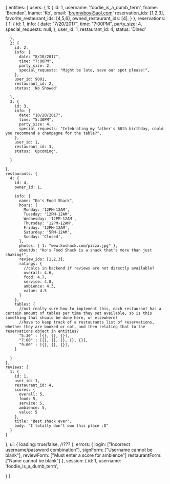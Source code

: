 {
  entities: {
    users: {
      1: {
        id: 1,
        username: 'foodie_is_a_dumb_term',
        fname: 'Brendan',
        lname: 'Ko',
        email: 'brennyboy@aol.com'
        reservation_ids: [1,2,3],
        favorite_restaurant_ids: [4,5,6],
        owned_restaurant_ids: [4],
      }
    },
    reservations: {
      1: {
        id: 1,
        info: {
          date: "7/20/2017",
          time: "7:00PM",
          party_size: 4,
          special_requests: null,
        },
        user_id: 1,
        restaurant_id: 4,
        status: 'Dined'

      },
      2: {
        id: 2,
        info: {
          date: "8/10/2017",
          time: "7:00PM",
          party_size: 2,
          special_requests: "Might be late, save our spot please!",
        },
        user_id: 9001,
        restaurant_id: 2,
        status: 'No Showed'

      },
      3: {
        id: 3,
        info: {
          date: "10/20/2017",
          time: "5:30PM",
          party_size: 4,
          special_requests: "Celebrating my father's 60th birthday, could you recommend a champagne for the table?",
        },
        user_id: 1,
        restaurant_id: 3,
        status: 'Upcoming',

      }

    },
    restaurants: {
      4: {
        id: 4,
        owner_id: 1,

        info: {
          name: "Ko's Food Shack",
          hours: {
            Monday: '12PM-12AM',
            Tuesday: '12PM-12AM',
            Wednesday: '12PM-12AM',
            Thursday: '12PM-12AM',
            Friday: '12PM-12AM',
            Saturday: '5PM-12AM',
            Sunday: 'Closed',
          },
          photos: { 1: "www.koshack.com/pizza.jpg" },
          aboutUs: "Ko's Food Shack is a shack that's more than just shaking!",
          review_ids: [1,2,3],
          ratings: {
            //calcs in backend if reviews are not directly available?
            overall: 4.6,
            food: 4.7,
            service: 4.8,
            ambience: 4.3,
            value: 4.5
          }
        },
        tables: {
          //not really sure how to implement this, each restaurant has a certain amount of tables per time they set available, so is this something that should be done here, or elsewhere?
          //have to keep track of a restaurants list of reservations, whether they are booked or not, and then relating that to the reservations object in entities?
          "5:30" : [{}, {}, {}],
          "7:00" : [{}, {}, {}, {}, {}],
          "9:00" : [{}, {}, {}],
        }

      }
    },
    reviews: {
      1: {
        id: 1,
        user_id: 1,
        restaurant_id: 4,
        scores: {
          overall: 5,
          food: 5,
          service: 5,
          ambience: 5,
          value: 5
        },
        title: "Best shack ever",
        body: "I totally don't own this place :D"
      }
    }

  },
  ui: {
    loading: true/false,
    //???
  },
  errors: {
    login: ["Incorrect username/password combination"],
    signForm: ["Username cannot be blank"],
    reviewForm: ["Must enter a score for ambience"]
    restaurantForm: ["Name cannot be blank"]
  },
  session: {
    id: 1,
    username: 'foodie_is_a_dumb_term',

  }
}
